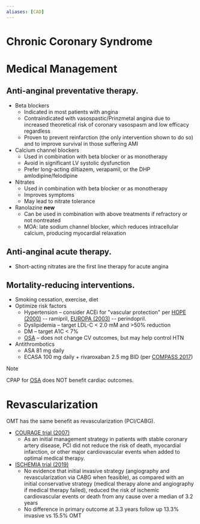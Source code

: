 ```yaml
---
aliases: [CAD]
---
```

# Chronic Coronary Syndrome
# Medical Management
## Anti-anginal preventative therapy.
-   Beta blockers
	-   Indicated in most patients with angina
	-   Contraindicated with vasospastic/Prinzmetal angina due to increased theoretical risk of coronary vasospasm and low efficacy regardless
	-   Proven to prevent reinfarction (the only intervention shown to do so) and to improve survival in those suffering AMI
-   Calcium channel blockers
	-   Used in combination with beta blocker or as monotherapy
	-   Avoid in significant LV systolic dysfunction
	-   Prefer long-acting diltiazem, verapamil, or the DHP amlodipine/felodipine
-   Nitrates
	-   Used in combination with beta blocker or as monotherapy
	-   Improves symptoms
	-   May lead to nitrate tolerance
-   Ranolazine **new**
	-   Can be used in combination with above treatments if refractory or not nontreated
	-   MOA: late sodium channel blocker, which reduces intracellular calcium, producing myocardial relaxation

## Anti-anginal acute therapy.
-   Short-acting nitrates are the first line therapy for acute angina

## Mortality-reducing interventions.
-   Smoking cessation, exercise, diet
-   Optimize risk factors
	-   Hypertension – consider ACEi for "vascular protection" per [HOPE (2000)](https://www.wikijournalclub.org/wiki/HOPE) -- ramipril, [EUROPA (2003)](https://www.wikijournalclub.org/wiki/EUROPA) -- perindopril.
	-   Dyslipidemia – target LDL-C < 2.0 mM and >50% reduction
	-   DM – target A1C < 7%
	-   [OSA](../../Respirology/Sleep%20Medicine/Obstructive%20Sleep%20Apnea.md) – does not change CV outcomes, but may help control HTN
-   Antithrombotics
	-   ASA 81 mg daily
	-   ECASA 100 mg daily + rivaroxaban 2.5 mg BID (per [COMPASS 2017](https://www.nejm.org/doi/full/10.1056/nejmoa1709118))

> [!NOTE]
> CPAP for [OSA](../../Respirology/Sleep%20Medicine/Obstructive%20Sleep%20Apnea.md) does NOT benefit cardiac outcomes.

# Revascularization
OMT has the same benefit as revascularization (PCI/CABG).

-   [COURAGE trial (2007)](https://www.nejm.org/doi/full/10.1056/nejmoa070829)
	-   As an initial management strategy in patients with stable coronary artery disease, PCI did not reduce the risk of death, myocardial infarction, or other major cardiovascular events when added to optimal medical therapy.
-   [ISCHEMIA trial (2019)](https://www.nejm.org/doi/full/10.1056/nejmoa1915922)
	-   No evidence that initial invasive strategy (angiography and revascularization via CABG when feasible), as compared with an initial conservative strategy (medical therapy alone and angiography if medical therapy failed), reduced the risk of ischemic cardiovascular events or death from any cause over a median of 3.2 years
	-   No difference in primary outcome at 3.3 years follow up 13.3% invasive vs 15.5% OMT